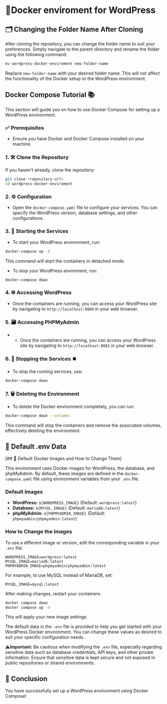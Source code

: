 # 🐋Docker enviroment for WordPress 

## 🗂️ Changing the Folder Name After Cloning 

After cloning the repository, you can change the folder name to suit your preferences. Simply navigate to the parent directory and rename the folder using the following command:

```bash
mv wordpress-docker-enviroment new-folder-name
```

Replace `new-folder-name` with your desired folder name. This will not affect the functionality of the Docker setup or the WordPress environment.

## Docker Compose Tutorial 📚

This section will guide you on how to use Docker Compose for setting up a WordPress environment.

### ✅ Prerequisites 
- Ensure you have Docker and Docker Compose installed on your machine.

### 1. 🛠️ Clone the Repository 
If you haven't already, clone the repository:
```bash
git clone <repository-url>
cd wordpress-docker-enviroment
```

### 2. ⚙️ Configuration 
- Open the `docker-compose.yaml` file to configure your services. You can specify the WordPress version, database settings, and other configurations.


### 3. 🚀 Starting the Services 
- To start your WordPress environment, run:
```bash
docker-compose up -d
```
This command will start the containers in detached mode.
- To stop your WordPress enviroment, run:
```bash
docker-compose down
```

### 4. 🌐 Accessing WordPress 
- Once the containers are running, you can access your WordPress site by navigating to `http://localhost:8000` in your web browser.

### 5. 🗃️ Accessing PHPMyAdmin
- - Once the containers are running, you can access your WordPress site by navigating to `http://localhost:8081` in your web browser.

### 6. 🛑 Stopping the Services ⏹️
- To stop the running services, use:
```bash
docker-compose down
```

### 7. 🗑️ Deleting the Environment
- To delete the Docker environment completely, you can run:
```bash
docker-compose down --volumes
```
This command will stop the containers and remove the associated volumes, effectively deleting the environment.

## 📄 Default .env Data 
[## 🐳 Default Docker Images and How to Change Them]

This environment uses Docker images for WordPress, the database, and phpMyAdmin. By default, these images are defined in the `docker-compose.yaml` file using environment variables from your `.env` file.

### Default Images

- **WordPress:** `${WORDPRESS_IMAGE}` (Default: `wordpress:latest`)
- **Database:** `${MYSQL_IMAGE}` (Default: `mariadb:latest`)
- **phpMyAdmin:** `${PHPMYADMIN_IMAGE}` (Default: `phpmyadmin/phpmyadmin:latest`)

### How to Change the Images

To use a different image or version, edit the corresponding variable in your `.env` file:

```env
WORDPRESS_IMAGE=wordpress:latest
MYSQL_IMAGE=mariadb:latest
PHPMYADMIN_IMAGE=phpmyadmin/phpmyadmin:latest
```

For example, to use MySQL instead of MariaDB, set:

```env
MYSQL_IMAGE=mysql:latest
```

After making changes, restart your containers:

```bash
docker compose down
docker compose up -d
```

This will apply your new image settings.

The default data in the `.env` file is provided to help you get started with your WordPress Docker environment. You can change these values as desired to suit your specific configuration needs.

**⚠️Important:** Be cautious when modifying the `.env` file, especially regarding sensitive data such as database credentials, API keys, and other private information. Ensure that sensitive data is kept secure and not exposed in public repositories or shared environments.

## 🎉 Conclusion 
You have successfully set up a WordPress environment using Docker Compose!


